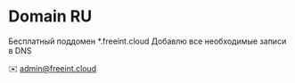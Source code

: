 # Domain RU
Бесплатный поддомен *.freeint.cloud
Добавлю все необходимые записи в DNS

✉️ admin@freeint.cloud
